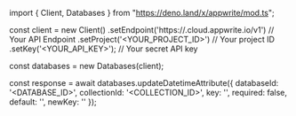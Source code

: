 import { Client, Databases } from "https://deno.land/x/appwrite/mod.ts";

const client = new Client()
    .setEndpoint('https://<REGION>.cloud.appwrite.io/v1') // Your API Endpoint
    .setProject('<YOUR_PROJECT_ID>') // Your project ID
    .setKey('<YOUR_API_KEY>'); // Your secret API key

const databases = new Databases(client);

const response = await databases.updateDatetimeAttribute({
    databaseId: '<DATABASE_ID>',
    collectionId: '<COLLECTION_ID>',
    key: '',
    required: false,
    default: '',
    newKey: ''
});
